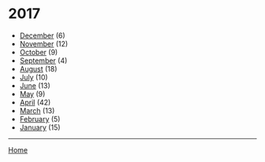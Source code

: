 # 2017

  * [December](./2017-12.md) (6)
  * [November](./2017-11.md) (12)
  * [October](./2017-10.md) (9)
  * [September](./2017-09.md) (4)
  * [August](./2017-08.md) (18)
  * [July](./2017-07.md) (10)
  * [June](./2017-06.md) (13)
  * [May](./2017-05.md) (9)
  * [April](./2017-04.md) (42)
  * [March](./2017-03.md) (13)
  * [February](./2017-02.md) (5)
  * [January](./2017-01.md) (15)

----

[Home](../)
